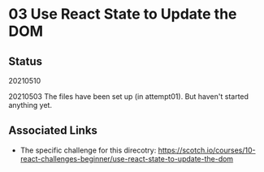 # 03 Use React State to Update the DOM

## Status
20210510


20210503
The files have been set up (in attempt01).
But haven't started anything yet.

## Associated Links
* The specific challenge for this direcotry: https://scotch.io/courses/10-react-challenges-beginner/use-react-state-to-update-the-dom